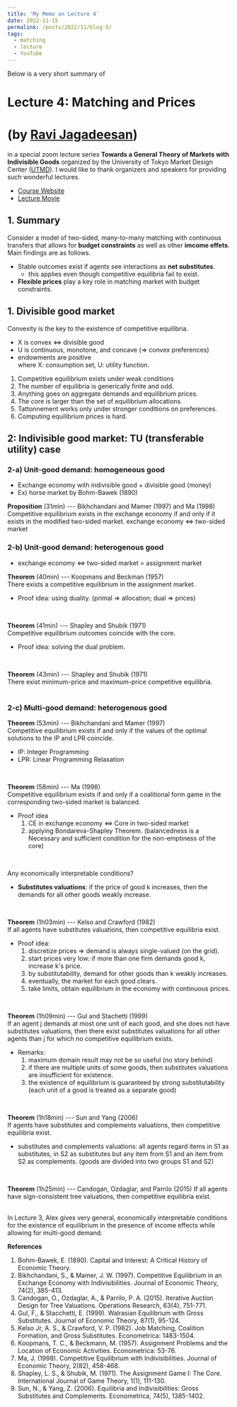 ```yaml
---
title: 'My Memo on Lecture 4'
date: 2022-11-15
permalink: /posts/2022/11/blog-5/
tags:
  - matching
  - lecture
  - YouTube
---
```


Below is a very short summary of
# Lecture 4: Matching and Prices 
# (by [Ravi Jagadeesan](https://sites.google.com/site/ravijagadeesan/))
in a special zoom lecture series **Towards a General Theory of Markets with Indivisible Goods** organized by the University of Tokyo Market Design Center ([UTMD](https://www.mdc.e.u-tokyo.ac.jp/en/)).
I would like to thank organizers and speakers for providing such wonderful lectures.

* [Course Website](https://www.mdc.e.u-tokyo.ac.jp/en/special_lectures_2109/)
* [Lecture Movie](https://www.youtube.com/watch?v=KGvhvzRWtKw)


## 1. Summary

Consider a model of two-sided, many-to-many matching with continuous transfers that allows for **budget constraints** as well as other **imcome effets**.
Main findings are as follows.
* Stable outcomes exist if agents see interactions as **net substitutes**.
  * this applies even though competitive equilibria fail to exist.
* **Flexible prices** play a key role in matching market with budget constraints.



## 1. Divisible good market

Convexity is the key to the existence of competitive equilibria.
* X is convex <=> divisible good
* U is continuous, monotone, and concave (=> convex preferences)
* endowments are positive  
where X: consumption set, U: utility function.

1. Competitive equilibrium exists under weak conditions
2. The number of equilibria is generically finite and odd.
3. Anything goes on aggregate demands and equilibrium prices.
4. The core is larger than the set of equilibrium allocations.
5. Tattonnement works only under stronger conditions on preferences.
6. Computing equilibrium prices is hard.


## 2: Indivisible good market: TU (transferable utility) case

### 2-a) Unit-good demand: homogeneous good
* Exchange economy with indivisible good + divisible good (money)
* Ex) horse market by Bohm-Bawek (1890)

**Proposition** (31min) --- Bikhchandani and Mamer (1997) and Ma (1998)  
Competitive equilibrium exists in the exchange economy if and only if it exists in the modified two-sided market.
exchange economy <=> two-sided market
<br>

### 2-b) Unit-good demand: heterogenous good
* exchange economy <=> two-sided market = assignment market

**Theorem** (40min) --- Koopmans and Beckman (1957)  
There exists a competitive equilibrium in the assignment market.
* Proof idea: using duality. (primal => allocation; dual => prices)  
<br>

**Theorem** (41min) --- Shapley and Shubik (1971)  
Competitive equilibrium outcomes coincide with the core.
* Proof idea: solving the dual problem.  
<br>

**Theorem** (43min) --- Shapley and Shubik (1971)  
There exist minimum-price and maximum-price competitive equilibria.  
<br>

### 2-c) Multi-good demand: heterogenous good

**Theorem** (53min) --- Bikhchandani and Mamer (1997)  
Competitive equilibrium exists if and only if the values of the optimal solutions to the IP and LPR coincide.
* IP: Integer Programming
* LPR: Linear Programming Relaxation  
<br>

**Theorem** (58min) --- Ma (1998)  
Competitive equilibrium exists if and only if a coalitional form game in the corresponding two-sided market is balanced.
* Proof idea
  1. CE in exchange economy <=> Core in two-sided market 
  2. applying Bondareva-Shapley Theorem. (balancedness is a Necessary and sufficient condition for the non-emptiness of the core) 
<br>

Any economically interpretable conditions?  
* **Substitutes valuations**: if the price of good k increases, then the demands for all other goods weakly increase.  
<br>

**Theorem** (1h03min) --- Kelso and Crawford (1982)  
If all agents have substitutes valuations, then competitive equilibria exist.
* Proof idea:
  1. discretize prices => demand is always single-valued (on the grid).
  2. start prices very low: if more than one firm demands good k, increase k's price.
  3. by substitutability, demand for other goods than k weakly increases.
  4. eventually, the market for each good clears.
  5. take limits, obtain equilibrium in the economy with continuous prices.  
<br>

**Theorem** (1h09min) --- Gul and Stachetti (1999)  
If an agent j demands at most one unit of each good, and she does not have substitutes valuations, then there exist substitutes valuations for all other agents than j for which no competitive equilibrium exists.
* Remarks:
  1. maximum domain result may not be so useful (no story behind)
  2. if there are multiple units of some goods, then substitutes valuations are insufficient for existence.
  3. the existence of equilibrium is guaranteed by strong substitutability (each unit of a good is treated as a separate good)  
<br>

**Theorem** (1h18min) --- Sun and Yang (2006)  
If agents have substitutes and complements valuations, then competitive equilibria exist.
* substitutes and complements valuations: all agents regard items in S1 as substitutes, in S2 as substitutes but any item from S1 and an item from S2 as complements. (goods are divided into two groups S1 and S2)  
<br>

**Theorem** (1h25min) --- Candogan, Ozdaglar, and Parrilo (2015)
If all agents have sign-consistent tree valuations, then competitive equilibria exist.  
<br>

In Lecture 3, Alex gives very general, economically interpretable conditions for the existence of equilibrium in the presence of income effects while allowing for multi-good demand.
<br>

**References**
1. Bohm-Bawek, E. (1890). Capital and Interest: A Critical History of Economic Theory.
2. Bikhchandani, S., & Mamer, J. W. (1997). Competitive Equilibrium in an Exchange Economy with Indivisibilities. Journal of Economic Theory, 74(2), 385-413.
3. Candogan, O., Ozdaglar, A., & Parrilo, P. A. (2015). Iterative Auction Design for Tree Valuations. Operations Research, 63(4), 751-771.
4. Gul, F., & Stacchetti, E. (1999). Walrasian Equilibrium with Gross Substitutes. Journal of Economic Theory, 87(1), 95-124.
5. Kelso Jr, A. S., & Crawford, V. P. (1982). Job Matching, Coalition Formation, and Gross Substitutes. Econometrica: 1483-1504.
6. Koopmans, T. C., & Beckmann, M. (1957). Assignment Problems and the Location of Economic Activities. Econometrica: 53-76.
7. Ma, J. (1998). Competitive Equilibrium with Indivisibilities. Journal of Economic Theory, 2(82), 458-468.
8. Shapley, L. S., & Shubik, M. (1971). The Assignment Game I: The Core. International Journal of Game Theory, 1(1), 111-130.
9. Sun, N., & Yang, Z. (2006). Equilibria and Indivisibilities: Gross Substitutes and Complements. Econometrica, 74(5), 1385-1402.

